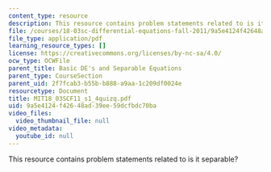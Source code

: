 ```yaml
---
content_type: resource
description: This resource contains problem statements related to is it separable?
file: /courses/18-03sc-differential-equations-fall-2011/9a5e4124f42648ad39ee59dcfbdc70ba_MIT18_03SCF11_s1_4quizq.pdf
file_type: application/pdf
learning_resource_types: []
license: https://creativecommons.org/licenses/by-nc-sa/4.0/
ocw_type: OCWFile
parent_title: Basic DE's and Separable Equations
parent_type: CourseSection
parent_uid: 2f7fcab3-b55b-b888-a9aa-1c209df0024e
resourcetype: Document
title: MIT18_03SCF11_s1_4quizq.pdf
uid: 9a5e4124-f426-48ad-39ee-59dcfbdc70ba
video_files:
  video_thumbnail_file: null
video_metadata:
  youtube_id: null
---
```

This resource contains problem statements related to is it separable?